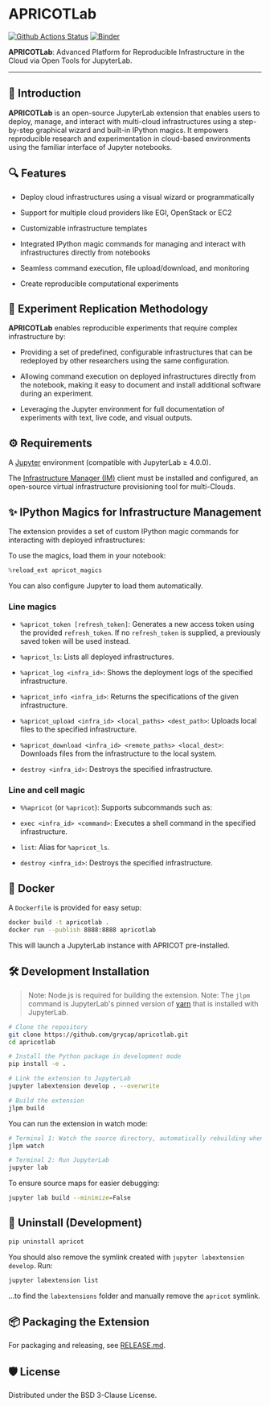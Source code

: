 # APRICOTLab
[![Github Actions Status](https://github.com/grycap/apricotlab/workflows/Build/badge.svg)](https://github.com/grycap/apricotlab/actions/workflows/build.yml)
[![Binder](https://mybinder.org/badge_logo.svg)](https://mybinder.org/v2/gh/grycap/apricotlab/main?urlpath=lab)

**APRICOTLab**: Advanced Platform for Reproducible Infrastructure in the Cloud via Open Tools for JupyterLab.

---

## 🌟 Introduction

**APRICOTLab** is an open-source JupyterLab extension that enables users to deploy, manage, and interact with multi-cloud infrastructures using a step-by-step graphical wizard and built-in IPython magics. It empowers reproducible research and experimentation in cloud-based environments using the familiar interface of Jupyter notebooks.

## 🔍 Features
- Deploy cloud infrastructures using a visual wizard or programmatically

- Support for multiple cloud providers like EGI, OpenStack or EC2

- Customizable infrastructure templates

- Integrated IPython magic commands for managing and interact with infrastructures directly from notebooks

- Seamless command execution, file upload/download, and monitoring

- Create reproducible computational experiments


## 🧬 Experiment Replication Methodology
**APRICOTLab** enables reproducible experiments that require complex infrastructure by:

- Providing a set of predefined, configurable infrastructures that can be redeployed by other researchers using the same configuration.

- Allowing command execution on deployed infrastructures directly from the notebook, making it easy to document and install additional software during an experiment.

- Leveraging the Jupyter environment for full documentation of experiments with text, live code, and visual outputs.

## ⚙️ Requirements
A [Jupyter](https://jupyter.org/install) environment (compatible with JupyterLab ≥ 4.0.0).

The [Infrastructure Manager (IM)](https://imdocs.readthedocs.io/en/devel/gstarted.html) client must be installed and configured, an open-source virtual infrastructure provisioning tool for multi-Clouds.

## ✨ IPython Magics for Infrastructure Management
The extension provides a set of custom IPython magic commands for interacting with deployed infrastructures:

To use the magics, load them in your notebook:

```python
%reload_ext apricot_magics
```
You can also configure Jupyter to load them automatically.

### Line magics
- `%apricot_token [refresh_token]`:
Generates a new access token using the provided `refresh_token`.
If no `refresh_token` is supplied, a previously saved token will be used instead.

- `%apricot_ls`:
Lists all deployed infrastructures.

- `%apricot_log <infra_id>`:
Shows the deployment logs of the specified infrastructure.

- `%apricot_info <infra_id>`:
Returns the specifications of the given infrastructure.

<!-- - `%apricot_vmls <infra_id>`:
Lists the virtual machines and their status of a given infrastructure. -->

- `%apricot_upload <infra_id> <local_paths> <dest_path>`:
Uploads local files to the specified infrastructure.

- `%apricot_download <infra_id> <remote_paths> <local_dest>`:
Downloads files from the infrastructure to the local system.

- `destroy <infra_id>`: 
Destroys the specified infrastructure.

### Line and cell magic
- `%%apricot` (or `%apricot`):
Supports subcommands such as:

- `exec <infra_id> <command>`: Executes a shell command in the specified infrastructure.

- `list`: Alias for `%apricot_ls`.

- `destroy <infra_id>`: Destroys the specified infrastructure.


## 🐳 Docker
A `Dockerfile` is provided for easy setup:

```bash
docker build -t apricotlab .
docker run --publish 8888:8888 apricotlab
```
This will launch a JupyterLab instance with APRICOT pre-installed.


## 🛠 Development Installation
> Note: Node.js is required for building the extension.
> Note: The `jlpm` command is JupyterLab's pinned version of [yarn](https://yarnpkg.com/) that is installed with JupyterLab.

```bash
# Clone the repository
git clone https://github.com/grycap/apricotlab.git
cd apricotlab

# Install the Python package in development mode
pip install -e .

# Link the extension to JupyterLab
jupyter labextension develop . --overwrite

# Build the extension
jlpm build
```

You can run the extension in watch mode:

```bash
# Terminal 1: Watch the source directory, automatically rebuilding when needed
jlpm watch

# Terminal 2: Run JupyterLab
jupyter lab
```

To ensure source maps for easier debugging:
```bash
jupyter lab build --minimize=False
```

## 🧹 Uninstall (Development)
```bash
pip uninstall apricot
```
You should also remove the symlink created with `jupyter labextension develop`. Run:


```bash
jupyter labextension list
```

...to find the `labextensions` folder and manually remove the `apricot` symlink.

## 📦 Packaging the Extension
For packaging and releasing, see [RELEASE.md](RELEASE.md).

## 🛡️ License
Distributed under the BSD 3-Clause License.